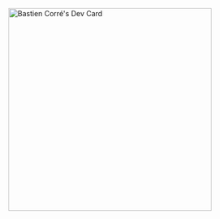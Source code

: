 <a href="https://app.daily.dev/Bastien_Corre"><img src="https://api.daily.dev/devcards/d2706ec7dfe54e1f9a4447752d5eb12a.png?r=imp" width="400" alt="Bastien Corré's Dev Card"/></a>
